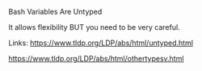 Bash Variables Are Untyped

It allows flexibility BUT you need to be very careful.

Links:
https://www.tldp.org/LDP/abs/html/untyped.html

https://www.tldp.org/LDP/abs/html/othertypesv.html
